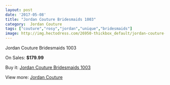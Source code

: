 ```yaml
---
layout: post
date: '2017-05-08'
title: "Jordan Couture Bridesmaids 1003"
category:  Jordan Couture
tags: ["couture","rosy","jordan","unique","bridesmaids"]
image: http://img.hectodress.com/26950-thickbox_default/jordan-couture-bridesmaids-1003.jpg
---
```

Jordan Couture Bridesmaids 1003

On Sales: **$179.99**
<a href="https://www.hectodress.com/-jordan-couture/12546-jordan-couture-bridesmaids-1003.html"><amp-img layout="responsive" width="600" height="600" src="//img.hectodress.com/26950-thickbox_default/jordan-couture-bridesmaids-1003.jpg" alt="Jordan Couture Bridesmaids 1003 0" /></a>

Buy it: [Jordan Couture Bridesmaids 1003](https://www.hectodress.com/-jordan-couture/12546-jordan-couture-bridesmaids-1003.html "Jordan Couture Bridesmaids 1003")

View more: [ Jordan Couture](https://www.hectodress.com/192--jordan-couture " Jordan Couture")